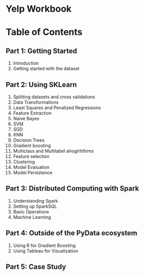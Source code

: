 # Yelp Workbook

# Table of Contents
## Part 1: Getting Started
1. Introduction
2. Getting started with the dataset

## Part 2: Using SKLearn
1. Splitting datasets and cross validations
2. Data Transformations
3. Least Squares and Penalized Regressions
4. Feature Extraction
5. Naive Bayes
6. SVM
7. SGD
8. KNN
8. Decision Trees
9. Gradient boosting
10. Multiclass and Multilabel alrogirhthims
11. Feature selection
12. Clustering
13. Model Evaluation
14. Model Persistence

## Part 3: Distributed Computing with Spark
1. Understanding Spark
2. Setting up SparkSQL
2. Basic Operations
4. Machine Learning 

## Part 4: Outside of the PyData ecosystem
1. Using R for Gradient Boosting
2. Using Tableau for Visualization

## Part 5: Case Study